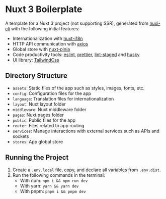 # Nuxt 3 Boilerplate

A template for a Nuxt 3 project (not supporting SSR), generated from [nuxi-cli](https://nuxt.com/docs/getting-started/installation) with the following initial features:

- Internationalization with [nuxt-i18n](https://i18n.nuxtjs.org/docs/getting-started)
- HTTP API communication with [axios](https://axios-http.com/vi/docs/intro)
- Global store with [nuxt-pinia](https://pinia.vuejs.org/ssr/nuxt.html)
- Code productivity tools: [eslint](https://eslint.org), [prettier](https://prettier.io), [lint-staged](https://www.npmjs.com/package/lint-staged) and [husky](https://www.npmjs.com/package/husky)
- UI library: [TailwindCss](https://tailwindcss.com)

## Directory Structure

- `assets`: Static files of the app such as styles, images, fonts, etc.
- `config`: Configuration files for the app
- `language`: Translation files for internationalization
- `layout`: Nuxt layout folder
- `middleware`: Nuxt middleware folder
- `pages`: Nuxt pages folder
- `public`: Public files for the app
- `router`: Files related to app routing
- `services`: Manage interactions with external services such as APIs and sockets
- `stores`: App global store

## Running the Project

1. Create a `.env.local` file, copy, and declare all variables from `.env.dist`.
2. Run the following commands in the terminal:
   - With npm: `npm i && npm run dev`
   - With yarn: `yarn && yarn dev`
   - With pnpm: `pnpm i && pnpm dev`
